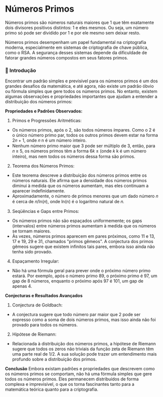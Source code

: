# Números Primos

Números primos são números naturais maiores que 1 que têm exatamente dois divisores positivos distintos: 1 e eles mesmos. Ou seja, um número primo só pode ser dividido por 1 e por ele mesmo sem deixar resto.

Números primos desempenham um papel fundamental na criptografia moderna, especialmente em sistemas de criptografia de chave pública, como o RSA. A segurança desses sistemas depende da dificuldade de fatorar grandes números compostos em seus fatores primos.

### 📖 Introdução

Encontrar um padrão simples e previsível para os números primos é um dos grandes desafios da matemática, e até agora, não existe um padrão óbvio ou fórmula simples que gere todos os números primos. No entanto, existem algumas observações e propriedades importantes que ajudam a entender a distribuição dos números primos:

**Propriedades e Padrões Observados:**
1. Primos e Progressões Aritméticas:

- Os números primos, após o 2, são todos números ímpares. Como o 2 é o único número primo par, todos os outros primos devem estar na forma 2𝑛 + 1, onde 𝑛 n é um número inteiro.
- Nenhum número primo maior que 3 pode ser múltiplo de 3, então, para 𝑛 ≥ 5, os números primos têm a forma 6𝑘 ± (onde 𝑘 k é um número inteiro), mas nem todos os números dessa forma são primos.

2. Teorema dos Números Primos:

- Este teorema descreve a distribuição dos números primos entre os números naturais. Ele afirma que a densidade dos números primos diminui à medida que os números aumentam, mas eles continuam a aparecer indefinidamente.
- Aproximadamente, o número de primos menores que um dado número 𝑛 é cerca de 𝑛/ln(𝑛), onde ln(n) é o logaritmo natural de 𝑛.

3. Seqüências e Gaps entre Primos:

- Os números primos não são espaçados uniformemente; os gaps (intervalos) entre números primos aumentam à medida que os números se tornam maiores.
- Às vezes, números primos aparecem em pares próximos, como 11 e 13, 17 e 19, 29 e 31, chamados "primos gêmeos". A conjectura dos primos gêmeos sugere que existem infinitos tais pares, embora isso ainda não tenha sido provado.

4. Espaçamento Irregular:

- Não há uma fórmula geral para prever onde o próximo número primo estará. Por exemplo, após o número primo 89, o próximo primo é 97, um gap de 8 números, enquanto o próximo após 97 é 101, um gap de apenas 4.

**Conjecturas e Resultados Avançados**

1. Conjectura de Goldbach:
- A conjectura sugere que todo número par maior que 2 pode ser expresso como a soma de dois números primos, mas isso ainda não foi provado para todos os números.

2. Hipótese de Riemann:
- Relacionada à distribuição dos números primos, a hipótese de Riemann sugere que todos os zeros não triviais da função zeta de Riemann têm uma parte real de 1/2. A sua solução pode trazer um entendimento mais profundo sobre a distribuição dos primos.

**Conclusão**
Embora existam padrões e propriedades que descrevem como os números primos se comportam, não há uma fórmula simples que gere todos os números primos. Eles permanecem distribuídos de forma complexa e imprevisível, o que os torna fascinantes tanto para a matemática teórica quanto para a criptografia.
